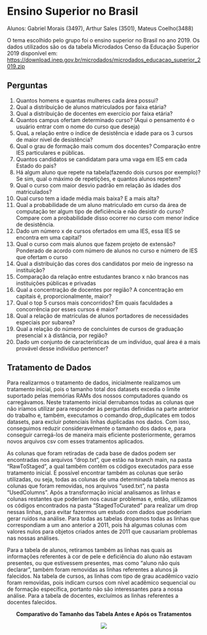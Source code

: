 # Ensino Superior no Brasil
Alunos: Gabriel Morais (3497), Arthur Sales (3501), Mateus Coelho(3488)

O tema escolhido pelo grupo foi o ensino superior no Brasil no ano 2019. Os dados utilizados são os da tabela Microdados Censo da Educação Superior 2019 disponível em: https://download.inep.gov.br/microdados/microdados_educacao_superior_2019.zip

## Perguntas
1. Quantos homens e quantas mulheres cada área possui?
1. Qual a distribuição de alunos matriculados por faixa etária?
1. Qual a distribuição de docentes em exercício por faixa etária?
1. Quantos campus ofertam determinado curso? (Aqui o pensamento é o usuário entrar com o nome do curso que deseja)
1. QuaL a relação entre o índice de desistência e idade para os 3 cursos de maior nivel de desistência? 
1. Qual o grau de formação mais comum dos docentes? Comparação entre IES particulares e públicas.
1. Quantos candidatos se candidatam para uma vaga em IES em cada Estado do pais?
1. Há algum aluno que repete na tabela(fazendo dois cursos por exemplo)? Se sim, qual o máximo de repetições, e quantos alunos repetem?
1. Qual o curso com maior desvio padrão em relação às idades dos matriculados? 
1. Qual curso tem a idade média mais baixa? E a mais alta?
1. Qual a probabilidade de um aluno matriculado em curso da área de computação ter algum tipo de deficiência e não desistir do curso? Compare com a probabilidade disso ocorrer no curso com menor índice de desistência.
1. Dado um número x de cursos ofertados em uma IES, essa IES se encontra em uma capital?
1. Qual o curso com mais alunos que fazem projeto de extensão? Ponderado de acordo com número de alunos no curso e número de IES que ofertam o curso
1. Qual a distribuição das cores dos candidatos por meio de ingresso na instituição?
1. Comparação da relação entre estudantes branco x não brancos nas instituições públicas e privadas
1. Qual a concentração de docentes por região? A concentração em capitais é, proporcionalmente, maior?
1. Qual o top 5 cursos mais concorridos? Em quais faculdades a concorrência por esses cursos é maior?
1. Qual a relação de matrículas de alunos portadores de necessidades especiais por subarea?
1. Qual a relação do número de concluintes de cursos de graduação presencial x à distância, por região?
1. Dado um conjunto de características de um indivíduo, qual área é a mais provável desse indivíduo pertencer?

## Tratamento de Dados

Para realizarmos o tratamento de dados, inicialmente realizamos um tratamento inicial, pois o tamanho total dos datasets excedia o limite suportado pelas memórias RAMs dos nossos computadores quando os carregávamos. Neste tratamento inicial derrubamos todas as colunas que não iríamos utilizar para responder às perguntas definidas na parte anterior do trabalho e, também, executamos o comando drop_duplicates em todos datasets, para excluir potenciais linhas duplicadas nos dados. Com isso, conseguimos reduzir consideravelmente o tamanho dos dados e, para conseguir carregá-los de maneira mais eficiente posteriormente, geramos novos arquivos csv com esses tratamentos aplicados.

As colunas que foram retiradas de cada base de dados podem ser encontradas nos arquivos “drop.txt”, que estão na branch main, na pasta “RawToStaged”, a qual também contêm os códigos executados para esse tratamento inicial. É possível encontrar também as colunas que serão utilizadas, ou seja, todas as colunas de uma determinada tabela menos as colunas que foram removidas, nos arquivos “used.txt”, na pasta “UsedColumns”. Após a transformação inicial analisamos as linhas e colunas restantes que poderiam nos causar problemas e, então, utilizamos os códigos encontrados na pasta “StagedToCurated” para realizar um drop nessas linhas, para evitar fazermos um estudo com dados que poderiam gerar ruídos na análise. Para todas as tabelas dropamos todas as linhas que correspondiam a um ano anterior a 2011, pois há algumas colunas com valores nulos para objetos criados antes de 2011 que causariam problemas nas nossas análises.

Para a tabela de alunos, retiramos também as linhas nas quais as informações referentes à cor de pele e deficiência do aluno não estavam presentes, ou que estivessem presentes, mas como “aluno não quis declarar”, também foram removidas as linhas referentes a alunos já falecidos. Na tabela de cursos, as linhas com tipo de grau acadêmico vazio foram removidas, pois indicam cursos com nível acadêmico sequencial ou de formação específica, portanto não são interessantes para a nossa análise. Para a tabela de docentes, excluímos as linhas referentes a docentes falecidos.

<p align="center">
 <b>Comparativo do Tamanho das Tabela Antes e Após os Tratamentos</b>
 </p>
 <p align="center">
 <img src = "https://user-images.githubusercontent.com/49825001/133352002-4768c6b1-c8b3-41aa-9c4c-944dad604515.png"/>
   </p>
